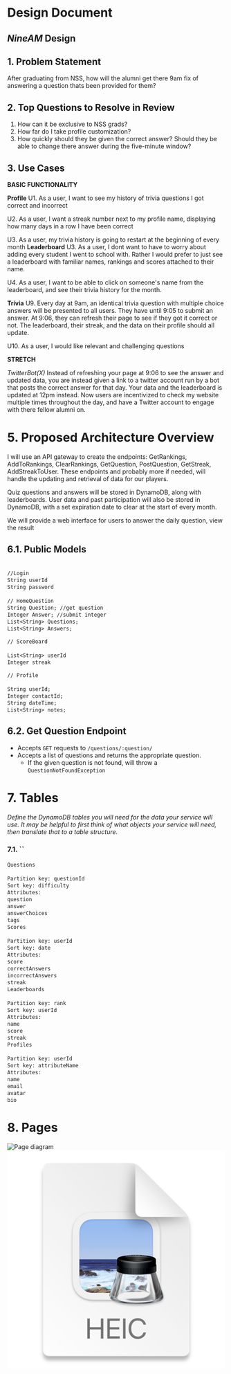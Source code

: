 # Design Document

## _NineAM_ Design

## 1. Problem Statement

After graduating from NSS, how will the alumni get there 9am fix of answering a question thats been provided for them?

## 2. Top Questions to Resolve in Review

1. How can it be exclusive to NSS grads?
2. How far do I take profile customization?
3. How quickly should they be given the correct answer? Should they be able to change there answer during the five-minute window?

## 3. Use Cases
**BASIC FUNCTIONALITY**

**Profile**
U1. As a user, I want to see my history of trivia questions I got correct and incorrect

U2. As a user, I want a streak number next to my profile name, displaying how many days in a row I have been correct

U3. As a user, my trivia history is going to restart at the beginning of every month
**Leaderboard**
U3. As a user, I dont want to have to worry about adding every student I went to school with. Rather I would prefer to just see a leaderboard with familiar names, rankings and scores attached to their name.

U4. As a user, I want to be able to click on someone's name from the leaderboard, and see their trivia history for the month.

**Trivia**
U9. Every day at 9am, an identical trivia question with multiple choice answers will be presented to all users. They have until 9:05 to submit an answer. At 9:06, they can refresh their page to see if they got it correct or not. The leaderboard, their streak, and the data on their profile should all update.

U10. As a user, I would like relevant and challenging questions


**STRETCH**

*TwitterBot(X)*
Instead of refreshing your page at 9:06 to see the answer and updated data, you are instead given a link to a twitter account run by a bot that posts the correct answer for that day. Your data and the leaderboard is updated at 12pm instead. Now users are incentivized to check my website multiple times throughout the day, and have a Twitter account to engage with there fellow alumni on.

# 5. Proposed Architecture Overview

I will use an API gateway to create the endpoints: GetRankings, AddToRankings, ClearRankings, GetQuestion, PostQuestion, GetStreak, AddStreakToUser. These endpoints and probably more if needed, will handle the updating and retrieval of data for our players.

Quiz questions and answers will be stored in DynamoDB, along with leaderboards. User data and past participation will also be stored in DynamoDB, with a set expiration date to clear at the start of every month.

We will provide a web interface for users to answer the daily question, view the result

## 6.1. Public Models
```

//Login 
String userId
String password

// HomeQuestion
String Question; //get question
Integer Answer; //submit integer
List<String> Questions;
List<String> Answers;

```

```
// ScoreBoard

List<String> userId
Integer streak

```
```
// Profile

String userId;
Integer contactId;
String dateTime;
List<String> notes;
```

## 6.2. Get Question Endpoint
* Accepts `GET` requests to `/questions/:question/`
* Accepts a list of questions and returns the appropriate question.
    * If the given question is not found, will throw a
      `QuestionNotFoundException`


# 7. Tables

_Define the DynamoDB tables you will need for the data your service will use. It may be helpful to first think of what objects your service will need, then translate that to a table structure._


### 7.1. ``
```
Questions

Partition key: questionId
Sort key: difficulty
Attributes:
question
answer
answerChoices
tags
Scores

Partition key: userId
Sort key: date
Attributes:
score
correctAnswers
incorrectAnswers
streak
Leaderboards

Partition key: rank
Sort key: userId
Attributes:
name
score
streak
Profiles

Partition key: userId
Sort key: attributeName
Attributes:
name
email
avatar
bio

```


# 8. Pages

![Page diagram](images/design_document/pageDiagram.png)
![img_1.png](img_1.png)